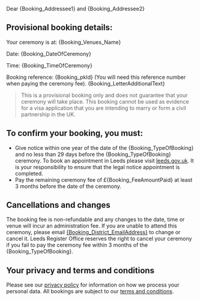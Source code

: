 ---
---

Dear {Booking_Addressee1} and {Booking_Addressee2}

## Provisional booking details:
Your ceremony is at: {Booking_Venues_Name}

Date: {Booking_DateOfCeremony}

Time: {Booking_TimeOfCeremony}

Booking reference: {Booking_pkId} (You will need this reference number when paying the ceremony fee). {Booking_LetterAdditionalText}

> This is a provisional booking only and does not guarantee that your ceremony will take place. This booking cannot be used as evidence for a visa application that you are intending to marry or form a civil partnership in the UK.


## To confirm your booking, you must:
  - Give notice within one year of the date of the {Booking_TypeOfBooking} and no less than 29 days before the {Booking_TypeOfBooking} ceremony. To book an appointment in Leeds please visit [leeds.gov.uk](https://www.leeds.gov.uk/births-deaths-and-marriages/ceremonies/giving-your-notice-of-marriage-or-civil-partnership). It is your responsibility to ensure that the legal notice appointment is completed.
  - Pay the remaining ceremony fee of £{Booking_FeeAmountPaid} at least 3 months before the date of the ceremony.


## Cancellations and changes
The booking fee is non-refundable and any changes to the date, time or venue will incur an administration fee. If you are unable to attend this ceremony, please email <a href="mailto:{Booking_District_EmailAddress}">{Booking_District_EmailAddress}</a> to change or cancel it. Leeds Register Office reserves the right to cancel your ceremony if you fail to pay the ceremony fee within 3 months of the {Booking_TypeOfBooking}.


## Your privacy and terms and conditions
Please see our [privacy policy](https://www.leeds.gov.uk/registrarsprivacy) for information on how we process your personal data. All bookings are subject to our [terms and conditions](https://www.leeds.gov.uk/CeremoniesTerms).

